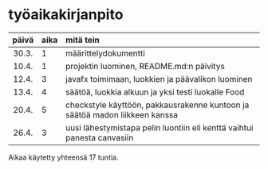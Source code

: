 # työaikakirjanpito

| päivä | aika | mitä tein  |
| :----:|:-----| :-----|
| 30.3. | 1 | määrittelydokumentti |
| 10.4. | 1 | projektin luominen, README.md:n päivitys |
| 12.4. | 3 | javafx toimimaan, luokkien ja päävalikon luominen |
| 13.4. | 4 | säätöä, luokkia alkuun ja yksi testi luokalle Food |
| 20.4. | 5 | checkstyle käyttöön, pakkausrakenne kuntoon ja säätöä madon liikkeen kanssa |
| 26.4. | 3 | uusi lähestymistapa pelin luontiin eli kenttä vaihtui panesta canvasiin |


Aikaa käytetty yhteensä 17 tuntia.
